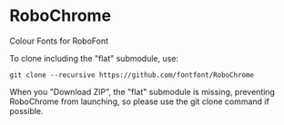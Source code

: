 RoboChrome
==========

Colour Fonts for RoboFont

To clone including the "flat" submodule, use:

    git clone --recursive https://github.com/fontfont/RoboChrome

When you "Download ZIP", the "flat" submodule is missing, preventing RoboChrome from launching, so please use the git clone command if possible.
